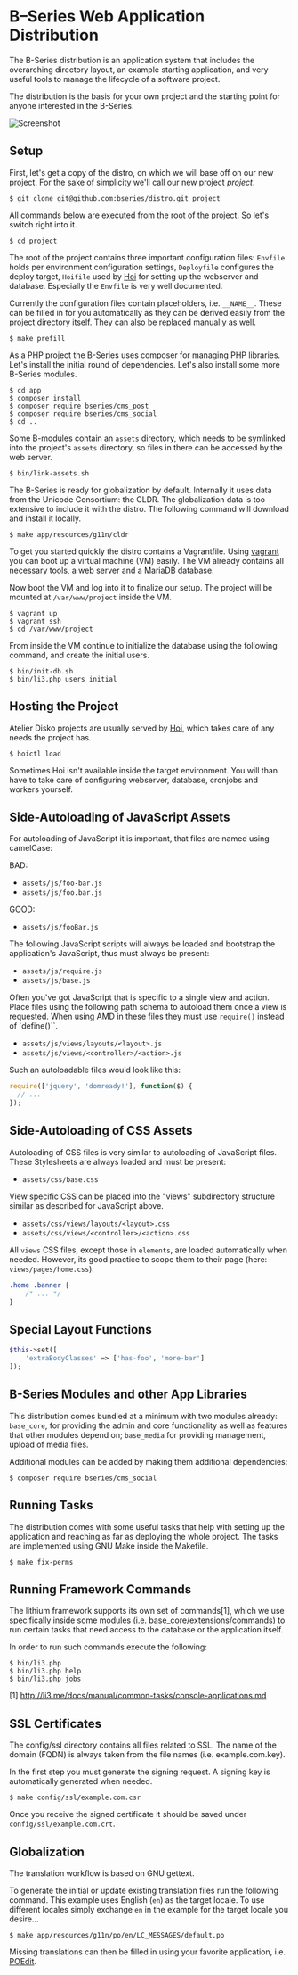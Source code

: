 # B–Series Web Application Distribution

The B-Series distribution is an application system that includes the overarching directory layout, an example starting application, and very useful tools to manage the lifecycle of a software project.

The distribution is the basis for your own project and the starting point for anyone interested in the B-Series.

![Screenshot](https://atelierdisko.de/assets/v:1+d696856/app/img/b/slide/adb_1.jpg)

## Setup

First, let's get a copy of the distro, on which we will base off on our new project. For the sake of simplicity we'll call our new project _project_.
```
$ git clone git@github.com:bseries/distro.git project
```

All commands below are executed from the root of the project. So let's switch right into it.
```
$ cd project
```

The root of the project contains three important configuration files: `Envfile` holds per environment configuration settings, `Deployfile` configures the deploy target, `Hoifile` used by [Hoi](https://github.com/atelierdisko/hoi) for setting up the webserver and database. Especially the `Envfile` is very well documented.

Currently the configuration files contain placeholders, i.e. `__NAME__`. These can be filled in for you automatically as they can be derived easily from the project directory itself. They can also be replaced manually as well.
```
$ make prefill
```

As a PHP project the B-Series uses composer for managing PHP libraries. Let's install the initial round of dependencies. Let's also install some more B-Series modules.
```
$ cd app
$ composer install
$ composer require bseries/cms_post
$ composer require bseries/cms_social
$ cd ..
```

Some B-modules contain an `assets` directory, which needs to be symlinked into the project's `assets` directory, so files in there can be accessed by the web server.
```
$ bin/link-assets.sh
```

The B-Series is ready for globalization by default. Internally it uses data from the Unicode Consortium: the CLDR. The globalization data is too extensive to include it with the distro. The following command will download and install it locally.
```
$ make app/resources/g11n/cldr
```

To get you started quickly the distro contains a Vagrantfile. Using [vagrant](https://www.vagrantup.com/)  you can boot up a virtual machine (VM) easily. The VM already contains all necessary tools, a web server and a MariaDB database. 

Now boot the VM and log into it to finalize our setup. The project will be mounted at `/var/www/project` inside the VM.
```
$ vagrant up
$ vagrant ssh
$ cd /var/www/project
```

From inside the VM continue to initialize the database using the following command, and create the initial users.
```
$ bin/init-db.sh
$ bin/li3.php users initial
```

## Hosting the Project

Atelier Disko projects are usually served by [Hoi](https://github.com/atelierdisko/hoi), which
takes care of any needs the project has.
```
$ hoictl load
```

Sometimes Hoi isn't available inside the target environment.
You will than have to take care of configuring webserver,
database, cronjobs and workers yourself.

## Side-Autoloading of JavaScript Assets

For autoloading of JavaScript it is important, that
files are named using camelCase:

BAD:
  - `assets/js/foo-bar.js`
  - `assets/js/foo.bar.js`

GOOD:
  - `assets/js/fooBar.js`

The following JavaScript scripts will always be loaded and bootstrap the application's JavaScript, thus must always be present:

  - `assets/js/require.js`
  - `assets/js/base.js`

Often you've got JavaScript that is specific to a single view and action. Place files using the following path schema to autoload them once a view is requested. When using AMD in these files they must use `require()` instead of `define()``.

  - `assets/js/views/layouts/<layout>.js`
  - `assets/js/views/<controller>/<action>.js`

Such an autoloadable files would look like this:
```javascript
require(['jquery', 'domready!'], function($) {
  // ...
});
```

## Side-Autoloading of CSS Assets

Autoloading of CSS files is very similar to autoloading of JavaScript files. These Stylesheets are always loaded and must be present:

  - `assets/css/base.css`

View specific CSS can be placed into the "views" subdirectory structure similar as described for JavaScript above.

  - `assets/css/views/layouts/<layout>.css`
  - `assets/css/views/<controller>/<action>.css`

All `views` CSS files, except those in `elements`, are loaded automatically when needed. However, its good practice to
scope them to their page (here: `views/pages/home.css`):

```css
.home .banner {
	/* ... */
}
```

## Special Layout Functions

```php
$this->set([
	'extraBodyClasses' => ['has-foo', 'more-bar']
]);
```

## B-Series Modules and other App Libraries

This distribution comes bundled at a minimum with two modules already: `base_core`, for providing the admin and core functionality as well as features that other modules depend on; `base_media` for providing management, upload of media files.

Additional modules can be added by making them additional dependencies:

```
$ composer require bseries/cms_social
```

## Running Tasks

The distribution comes with some useful tasks that help with setting up the application and reaching as far as deploying the whole project. The tasks are implemented using GNU Make inside the Makefile.

```
$ make fix-perms
```

## Running Framework Commands

The lithium framework supports its own set of commands[1], which we use specifically inside some modules (i.e. base_core/extensions/commands) to run certain tasks that need access to the database or the application itself.

In order to run such commands execute the following:

```
$ bin/li3.php
$ bin/li3.php help
$ bin/li3.php jobs
```

[1] http://li3.me/docs/manual/common-tasks/console-applications.md


## SSL Certificates

The config/ssl directory contains all files related to SSL. The name of the domain (FQDN) is always taken from the file names (i.e. example.com.key).

In the first step you must generate the signing request. A signing key is automatically generated when needed.
```
$ make config/ssl/example.com.csr
```

Once you receive the signed certificate it should be saved under
`config/ssl/example.com.crt`.

## Globalization

The translation workflow is based on GNU gettext.

To generate the initial or update existing translation files run the following command. This example uses English (`en`) as the target locale. To use different locales simply exchange `en` in the example for the target locale you desire...

```
$ make app/resources/g11n/po/en/LC_MESSAGES/default.po
```

Missing translations can then be filled in using your favorite application, i.e. [POEdit](https://poedit.net/).
